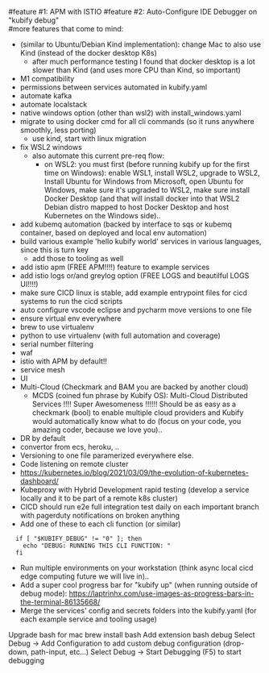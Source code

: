 #feature #1: APM with ISTIO
#feature #2: Auto-Configure IDE Debugger on "kubify debug"  
#more features that come to mind:
- (similar to Ubuntu/Debian Kind implementation): change Mac to also use Kind (instead of the docker desktop K8s)
  - after much performance testing I found that docker desktop is a lot slower than Kind (and uses more CPU than Kind, so important)
- M1 compatibility
- permissions between services automated in kubify.yaml
- automate kafka
- automate localstack
- native windows option (other than wsl2) with install_windows.yaml
- migrate to using docker cmd for all cli commands (so it runs anywhere smoothly, less porting)
	- use kind, start with linux migration
- fix WSL2 windows
  - also automate this current pre-req flow: 
      - on WSL2: you must first (before running kubify up for the first time on Windows): enable WSL1, install WSL2, upgrade to WSL2, Install Ubuntu for Windows from Microsoft, open Ubuntu for Windows, make sure it's upgraded to WSL2, make sure install Docker Desktop (and that will install docker into that WSL2 Debian distro mapped to host Docker Desktop and host Kubernetes on the Windows side).. 
- add kubemq automation (backed by interface to sqs or kubemq container, based on deployed and local env automation)
- build various example 'hello kubify world' services in various languages, since this is turn key
  - add those to tooling as well
- add istio apm (FREE APM!!!!) feature to example services
- add istio logs or/and greylog option (FREE LOGS and beautilful LOGS UI!!!!)
- make sure CICD linux is stable, add example entrypoint files for cicd systems to run the cicd scripts
- auto configure vscode eclipse and pycharm move versions to one file
- ensure virtual env everywhere
- brew to use virtualenv
- python to use virtualenv (with full automation and coverage)
- serial number filtering 
- waf
- istio with APM by default!!
- service mesh
- UI
- Multi-Cloud (Checkmark and BAM you are backed by another cloud)
	- MCDS (coined fun phrase by Kubify OS): Multi-Cloud Distributed Services !!!! Super Awesomeness !!!!!! Should be as easy as a checkmark (bool) to enable multiple cloud providers and Kubify would automatically know what to do (focus on your code, you amazing coder, because we love you)..
- DR by default 
- convertor from ecs, heroku, ..
- Versioning to one file paramerized everywhere else. 
- Code listening on remote cluster
- https://kubernetes.io/blog/2021/03/09/the-evolution-of-kubernetes-dashboard/
- Kubeproxy with Hybrid Development rapid testing (develop a service locally and it to be part of a remote k8s cluster)
- CICD should run e2e full integration test daily on each important branch with pagerduty notifications on broken anything
- Add one of these to each cli function (or similar)
```
  if [ "$KUBIFY_DEBUG" != "0" ]; then
    echo "DEBUG: RUNNING THIS CLI FUNCTION: "
  fi
```
- Run multiple environments on your workstation (think async local cicd edge computing future we will live in)..
- Add a super cool progress bar for "kubify up" (when running outside of debug mode): https://laptrinhx.com/use-images-as-progress-bars-in-the-terminal-86135668/
- Merge the services' config and secrets folders into the kubify.yaml (for each example service and tooling usage)

Upgrade bash for mac
brew install bash
Add extension bash debug
Select Debug -> Add Configuration to add custom debug configuration (drop-down, path-input, etc...)
Select Debug -> Start Debugging (F5) to start debugging